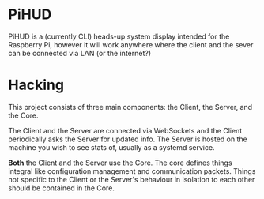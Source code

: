 # PiHUD
PiHUD is a (currently CLI) heads-up system display intended for the Raspberry Pi, however it will work anywhere where the client and the sever can be connected via LAN (or the internet?)

# Hacking
This project consists of three main components: the Client, the Server, and the Core.

The Client and the Server are connected via WebSockets and the Client periodically asks the Server for updated info. The Server is hosted on the machine you wish to see stats of, usually as a systemd service.

**Both** the Client and the Server use the Core. The core defines things integral like configuration management and communication packets. Things not specific to the Client or the Server's behaviour in isolation to each other should be contained in the Core.